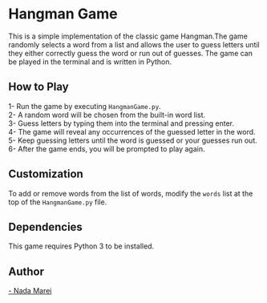 # Hangman Game
This is a simple implementation of the classic game Hangman.The game randomly selects a word from a list and allows the user to guess letters until they either correctly guess the word or run out of guesses. The game can be played in the terminal and is written in Python.

## How to Play
1- Run the game by executing `HangmanGame.py`. </br> 
2- A random word will be chosen from the built-in word list. </br> 
3- Guess letters by typing them into the terminal and pressing enter. </br> 
4- The game will reveal any occurrences of the guessed letter in the word. </br> 
5- Keep guessing letters until the word is guessed or your guesses run out. </br> 
6- After the game ends, you will be prompted to play again.

## Customization
To add or remove words from the list of words, modify the `words` list at the top of the `HangmanGame.py` file.

## Dependencies
This game requires Python 3 to be installed.


## Author
<a href="https://github.com/NadaMarei">- Nada Marei</a> 
